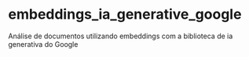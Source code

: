 # embeddings_ia_generative_google
Análise de documentos utilizando embeddings com a biblioteca de ia generativa do Google
